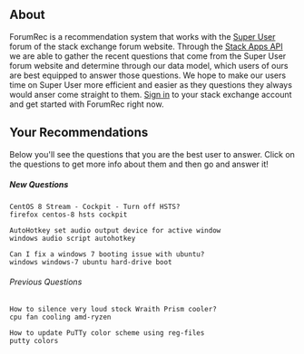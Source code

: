 
## About 

ForumRec is a recommendation system that works with the [Super User](superuser.com) forum of the stack exchange forum website. Through the [Stack Apps API](https://api.stackexchange.com/) we are able to gather the recent questions that come from the Super User forum website and determine through our data model, which users of ours are best equipped to answer those questions. We hope to make our users time on Super User more efficient and easier as they questions they always would anser come straight to them. [Sign in]() to your stack exchange account and get started with ForumRec right now.

## Your Recommendations

Below you'll see the questions that you are the best user to answer. Click on the questions to get more info about them and then go and answer it!


##### New Questions
```
CentOS 8 Stream - Cockpit - Turn off HSTS?
firefox centos-8 hsts cockpit
```
```
AutoHotkey set audio output device for active window
windows audio script autohotkey
```
```
Can I fix a windows 7 booting issue with ubuntu?
windows windows-7 ubuntu hard-drive boot
```
###### Previous Questions
```
How to silence very loud stock Wraith Prism cooler?
cpu fan cooling amd-ryzen
```
```
How to update PuTTy color scheme using reg-files
putty colors
```